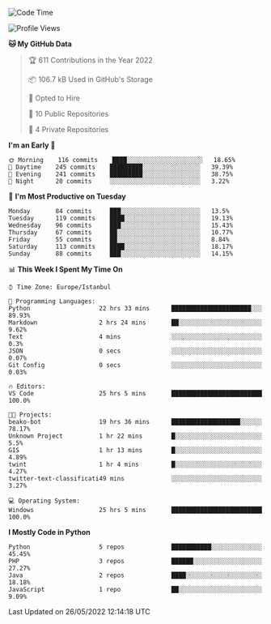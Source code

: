 <!--START_SECTION:waka-->
![Code Time](http://img.shields.io/badge/Code%20Time-240%20hrs%2012%20mins-blue)

![Profile Views](http://img.shields.io/badge/Profile%20Views-3-blue)

**🐱 My GitHub Data** 

> 🏆 611 Contributions in the Year 2022
 > 
> 📦 106.7 kB Used in GitHub's Storage 
 > 
> 💼 Opted to Hire
 > 
> 📜 10 Public Repositories 
 > 
> 🔑 4 Private Repositories  
 > 
**I'm an Early 🐤** 

```text
🌞 Morning    116 commits    ████░░░░░░░░░░░░░░░░░░░░░   18.65% 
🌆 Daytime    245 commits    █████████░░░░░░░░░░░░░░░░   39.39% 
🌃 Evening    241 commits    █████████░░░░░░░░░░░░░░░░   38.75% 
🌙 Night      20 commits     ░░░░░░░░░░░░░░░░░░░░░░░░░   3.22%

```
📅 **I'm Most Productive on Tuesday** 

```text
Monday       84 commits     ███░░░░░░░░░░░░░░░░░░░░░░   13.5% 
Tuesday      119 commits    ████░░░░░░░░░░░░░░░░░░░░░   19.13% 
Wednesday    96 commits     ███░░░░░░░░░░░░░░░░░░░░░░   15.43% 
Thursday     67 commits     ██░░░░░░░░░░░░░░░░░░░░░░░   10.77% 
Friday       55 commits     ██░░░░░░░░░░░░░░░░░░░░░░░   8.84% 
Saturday     113 commits    ████░░░░░░░░░░░░░░░░░░░░░   18.17% 
Sunday       88 commits     ███░░░░░░░░░░░░░░░░░░░░░░   14.15%

```


📊 **This Week I Spent My Time On** 

```text
⌚︎ Time Zone: Europe/Istanbul

💬 Programming Languages: 
Python                   22 hrs 33 mins      ██████████████████████░░░   89.93% 
Markdown                 2 hrs 24 mins       ██░░░░░░░░░░░░░░░░░░░░░░░   9.62% 
Text                     4 mins              ░░░░░░░░░░░░░░░░░░░░░░░░░   0.3% 
JSON                     0 secs              ░░░░░░░░░░░░░░░░░░░░░░░░░   0.07% 
Git Config               0 secs              ░░░░░░░░░░░░░░░░░░░░░░░░░   0.03%

🔥 Editors: 
VS Code                  25 hrs 5 mins       █████████████████████████   100.0%

🐱‍💻 Projects: 
beako-bot                19 hrs 36 mins      ███████████████████░░░░░░   78.17% 
Unknown Project          1 hr 22 mins        █░░░░░░░░░░░░░░░░░░░░░░░░   5.5% 
GIS                      1 hr 13 mins        █░░░░░░░░░░░░░░░░░░░░░░░░   4.89% 
twint                    1 hr 4 mins         █░░░░░░░░░░░░░░░░░░░░░░░░   4.27% 
twitter-text-classificati49 mins             ░░░░░░░░░░░░░░░░░░░░░░░░░   3.27%

💻 Operating System: 
Windows                  25 hrs 5 mins       █████████████████████████   100.0%

```

**I Mostly Code in Python** 

```text
Python                   5 repos             ███████████░░░░░░░░░░░░░░   45.45% 
PHP                      3 repos             ██████░░░░░░░░░░░░░░░░░░░   27.27% 
Java                     2 repos             ████░░░░░░░░░░░░░░░░░░░░░   18.18% 
JavaScript               1 repo              ██░░░░░░░░░░░░░░░░░░░░░░░   9.09%

```



 Last Updated on 26/05/2022 12:14:18 UTC
<!--END_SECTION:waka-->

<!--
**3nws/3nws** is a ✨ _special_ ✨ repository because its `README.md` (this file) appears on your GitHub profile.

Here are some ideas to get you started:

- 🔭 I’m currently working on ...
- 🌱 I’m currently learning ...
- 👯 I’m looking to collaborate on ...
- 🤔 I’m looking for help with ...
- 💬 Ask me about ...
- 📫 How to reach me: ...
- 😄 Pronouns: ...
- ⚡ Fun fact: ...
-->
